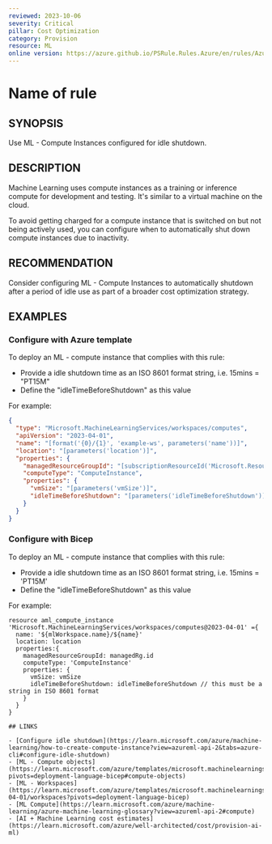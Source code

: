 ```yaml
---
reviewed: 2023-10-06
severity: Critical
pillar: Cost Optimization
category: Provision
resource: ML
online version: https://azure.github.io/PSRule.Rules.Azure/en/rules/Azure.ML.ComputeIdleShutdown/
---
```


# Name of rule

## SYNOPSIS

Use ML - Compute Instances configured for idle shutdown.

## DESCRIPTION

Machine Learning uses compute instances as a training or inference compute for development and testing. It's similar to a virtual machine on the cloud.

To avoid getting charged for a compute instance that is switched on but not being actively used, you can configure when to automatically shut down compute instances due to inactivity.


## RECOMMENDATION

Consider configuring ML - Compute Instances to automatically shutdown after a period of idle use as part of a broader cost optimization strategy. 

## EXAMPLES

### Configure with Azure template

To deploy an ML - compute instance that complies with this rule:

- Provide a idle shutdown time as an ISO 8601 format string, i.e. 15mins = "PT15M"
- Define the "idleTimeBeforeShutdown" as this value 

For example:

```json
{
  "type": "Microsoft.MachineLearningServices/workspaces/computes",
  "apiVersion": "2023-04-01",
  "name": "[format('{0}/{1}', 'example-ws', parameters('name'))]",
  "location": "[parameters('location')]",
  "properties": {
    "managedResourceGroupId": "[subscriptionResourceId('Microsoft.Resources/resourceGroups', 'example-mg')]",
    "computeType": "ComputeInstance",
    "properties": {
      "vmSize": "[parameters('vmSize')]",
      "idleTimeBeforeShutdown": "[parameters('idleTimeBeforeShutdown')]"
    }
  }
}
```

### Configure with Bicep

To deploy an ML - compute instance that complies with this rule:

- Provide a idle shutdown time as an ISO 8601 format string, i.e. 15mins = 'PT15M'
- Define the "idleTimeBeforeShutdown" as this value 

For example:

```bicep
resource aml_compute_instance 'Microsoft.MachineLearningServices/workspaces/computes@2023-04-01' ={
  name: '${mlWorkspace.name}/${name}'
  location: location
  properties:{
    managedResourceGroupId: managedRg.id
    computeType: 'ComputeInstance'
    properties: {
      vmSize: vmSize 
      idleTimeBeforeShutdown: idleTimeBeforeShutdown // this must be a string in ISO 8601 format
    }
  }
}

## LINKS

- [Configure idle shutdown](https://learn.microsoft.com/azure/machine-learning/how-to-create-compute-instance?view=azureml-api-2&tabs=azure-cli#configure-idle-shutdown)
- [ML - Compute objects](https://learn.microsoft.com/azure/templates/microsoft.machinelearningservices/workspaces/computes?pivots=deployment-language-bicep#compute-objects)
- [ML - Workspaces](https://learn.microsoft.com/azure/templates/microsoft.machinelearningservices/2023-04-01/workspaces?pivots=deployment-language-bicep)
- [ML Compute](https://learn.microsoft.com/azure/machine-learning/azure-machine-learning-glossary?view=azureml-api-2#compute)
- [AI + Machine Learning cost estimates](https://learn.microsoft.com/azure/well-architected/cost/provision-ai-ml)
